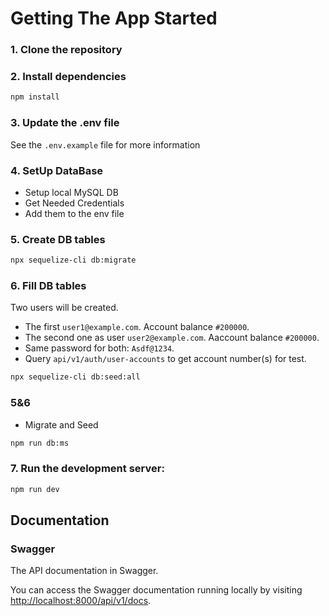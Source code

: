 # Getting The App Started

### 1. Clone the repository

### 2. Install dependencies

```bash
npm install
```

### 3. Update the .env file

See the `.env.example` file for more information

### 4. SetUp DataBase

- Setup local MySQL DB
- Get Needed Credentials
- Add them to the env file

### 5. Create DB tables

```bash
npx sequelize-cli db:migrate
```

### 6. Fill DB tables

Two users will be created.

- The first `user1@example.com`. Account balance `#200000`.
- The second one as user `user2@example.com`. Aaccount balance `#200000`.
- Same password for both: `Asdf@1234`. 
- Query `api/v1/auth/user-accounts` to get account number(s) for test.

```bash
npx sequelize-cli db:seed:all
```

### 5&6
- Migrate and Seed
```bash
npm run db:ms
```

### 7. Run the development server:

```bash
npm run dev
```

## Documentation

### Swagger

The API documentation in Swagger.

You can access the Swagger documentation running locally by visiting <a href="http://localhost:8000/api/v1/docs" >http://localhost:8000/api/v1/docs</a>.
